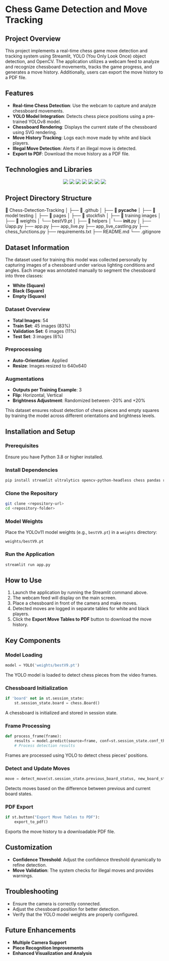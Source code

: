 # Chess Game Detection and Move Tracking

## Project Overview
This project implements a real-time chess game move detection and tracking system using Streamlit, YOLO (You Only Look Once) object detection, and OpenCV. The application utilizes a webcam feed to analyze and recognize chessboard movements, tracks the game progress, and generates a move history. Additionally, users can export the move history to a PDF file.

## Features
- **Real-time Chess Detection**: Use the webcam to capture and analyze chessboard movements.
- **YOLO Model Integration**: Detects chess piece positions using a pre-trained YOLOv8 model.
- **Chessboard Rendering**: Displays the current state of the chessboard using SVG rendering.
- **Move History Tracking**: Logs each move made by white and black players.
- **Illegal Move Detection**: Alerts if an illegal move is detected.
- **Export to PDF**: Download the move history as a PDF file.

## Technologies and Libraries
<p align="center">
    <img src="https://img.shields.io/badge/Python-3776AB?style=for-the-badge&logo=python&logoColor=white">
    <img src="https://img.shields.io/badge/Streamlit-FF4B4B?style=for-the-badge&logo=streamlit&logoColor=white">
    <img src="https://img.shields.io/badge/YOLO-00FFFF?style=for-the-badge&logo=yolo&logoColor=black">
    <img src="https://img.shields.io/badge/OpenCV-5C3EE8?style=for-the-badge&logo=opencv&logoColor=white">
    <img src="https://img.shields.io/badge/Python--Chess-FFD43B?style=for-the-badge&logo=python&logoColor=darkgreen">
    <img src="https://img.shields.io/badge/ReportLab-FF8C00?style=for-the-badge">
    <img src="https://img.shields.io/badge/Pandas-150458?style=for-the-badge&logo=pandas&logoColor=white">
</p>

## Project Directory Structure
📂 Chess-Detection-Tracking
│
├── 📁 .github
│
├── 📁 __pycache__
│
├── 📁 model testing
│
├── 📁 pages
│
├── 📁 stockfish
│
├── 📁 training images
│
├── 📁 weights
│   └── bestV9.pt
│
├── 📁 helpers
│   └── __init__.py
│
├── Uapp.py
├── app.py
├── app_live.py
├── app_live_castling.py
├── chess_functions.py
├── requirements.txt
├── README.md
└── .gitignore

## Dataset Information
The dataset used for training this model was collected personally by capturing images of a chessboard under various lighting conditions and angles. Each image was annotated manually to segment the chessboard into three classes:
- **White (Square)**
- **Black (Square)**
- **Empty (Square)**

### Dataset Overview
- **Total Images**: 54
- **Train Set**: 45 images (83%)
- **Validation Set**: 6 images (11%)
- **Test Set**: 3 images (6%)

### Preprocessing
- **Auto-Orientation**: Applied
- **Resize**: Images resized to 640x640

### Augmentations
- **Outputs per Training Example**: 3
- **Flip**: Horizontal, Vertical
- **Brightness Adjustment**: Randomized between -20% and +20%

This dataset ensures robust detection of chess pieces and empty squares by training the model across different orientations and brightness levels.

## Installation and Setup
### Prerequisites
Ensure you have Python 3.8 or higher installed.

### Install Dependencies
```bash
pip install streamlit ultralytics opencv-python-headless chess pandas reportlab
```

### Clone the Repository
```bash
git clone <repository-url>
cd <repository-folder>
```

### Model Weights
Place the YOLOv11 model weights (e.g., `bestV9.pt`) in a `weights` directory:
```
weights/bestV9.pt
```

### Run the Application
```bash
streamlit run app.py
```

## How to Use
1. Launch the application by running the Streamlit command above.
2. The webcam feed will display on the main screen.
3. Place a chessboard in front of the camera and make moves.
4. Detected moves are logged in separate tables for white and black players.
5. Click the **Export Move Tables to PDF** button to download the move history.

## Key Components
### Model Loading
```python
model = YOLO('weights/bestV9.pt')
```
The YOLO model is loaded to detect chess pieces from the video frames.

### Chessboard Initialization
```python
if 'board' not in st.session_state:
    st.session_state.board = chess.Board()
```
A chessboard is initialized and stored in session state.

### Frame Processing
```python
def process_frame(frame):
    results = model.predict(source=frame, conf=st.session_state.conf_threshold)
    # Process detection results
```
Frames are processed using YOLO to detect chess pieces' positions.

### Detect and Update Moves
```python
move = detect_move(st.session_state.previous_board_status, new_board_status, st.session_state.chessboard)
```
Detects moves based on the difference between previous and current board states.

### PDF Export
```python
if st.button("Export Move Tables to PDF"):
    export_to_pdf()
```
Exports the move history to a downloadable PDF file.

## Customization
- **Confidence Threshold**: Adjust the confidence threshold dynamically to refine detection.
- **Move Validation**: The system checks for illegal moves and provides warnings.

## Troubleshooting
- Ensure the camera is correctly connected.
- Adjust the chessboard position for better detection.
- Verify that the YOLO model weights are properly configured.

## Future Enhancements
- **Multiple Camera Support**
- **Piece Recognition Improvements**
- **Enhanced Visualization and Analysis**
